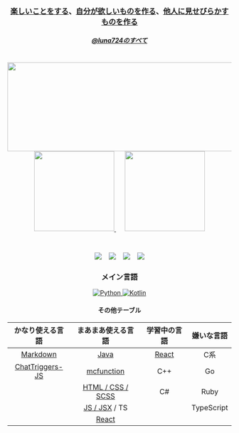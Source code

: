 <h3 align="center"> <a href="https://github.com/luna724/LunaClient">楽しいことをする</a>、<a href="https://github.com/luna724/SDPEM">自分が欲しいものを作る</a>、<a href="https://www.pixiv.net/users/111460317">他人に見せびらかすものを作る</a> </p> 
<h5 align="center"> <a href="https://luna724.github.io"> @luna724のすべて </a></h5>

<div align="center">
  <!--
  <a href="https://github.com/luna724">
   <img height=200 width=400 src="http://github-profile-summary-cards.vercel.app/api/cards/profile-details?username=luna724&theme=radical">
  </a>
  -->
    &nbsp;
  <a href="https://github.com/luna724">
   <img height=200 width=1000 src="https://github-readme-stats.vercel.app/api?username=luna724&show_icons=true&theme=radical">
  </a>
  
  <a href="https://github.com/luna724?tab=repositories">
    <img height=180 src="https://github-readme-stats.vercel.app/api/top-langs/?username=luna724&layout=compact&theme=radical">
  </a>
    &nbsp;&nbsp;&nbsp;&nbsp;
  <a href="https://github.com/luna724?tab=repositories">
    <img height=180 src="http://github-profile-summary-cards.vercel.app/api/cards/most-commit-language?username=luna724&theme=radical">
  </a>

<span><br/>
  
[![](https://wakatime.com/badge/user/a3dc88bc-f773-46f5-86f8-abb56f21a04b.svg)](https://wakatime.com/@luna724) </span> &nbsp;&nbsp; <span> [![](https://komarev.com/ghpvc/?username=luna724&color=blue&style=flat&label=Profile%20Views)](https://github.com/luna724/luna724) </span> &nbsp;&nbsp; <span> [![](https://img.shields.io/github/stars/luna724?style=flat&label=Received%20Stars)](https://github.com/luna724?tab=repositories) </span> &nbsp;&nbsp; <span> [![](https://img.shields.io/badge/contributions-welcome-brightgreen.svg?style=flat)](https://github.com/luna724?tab=repositories)
</span>

<h3 align="center"> メイン言語 </h3>
  <p align="center"> 
    <a href="https://github.com/luna724/SDPEM"> <img src="https://img.shields.io/badge/Python-3776AB?style=for-the-badge&logo=python&logoColor=white" alt="Python"> </a>
    <a href="https://github.com/luna724/LunaClient"> <img src="https://img.shields.io/badge/Kotlin-0095D5?style=for-the-badge&logo=kotlin&logoColor=white" alt="Kotlin"> </a>
  </p>


<h4>その他テーブル</h5>

| かなり使える言語 | まあまあ使える言語 | 学習中の言語 | 嫌いな言語 |
| :-------------: | :--------------: | :---------: | :-------: |
| [Markdown](https://github.com/luna724/luna724) | [Java](https://github.com/luna724/LunaClient) | [React](https://github.com/luna724/test) | C系 |
| [ChatTriggers-JS](https://github.com/luna724/LunaClient) | [mcfunction](https://github.com/luna724/datapack-collection) | C++ | Go |
| | [HTML / CSS / SCSS](https://github.com/luna724/luna724.github.io) | C# | Ruby |
| | [JS / JSX](https://github.com/luna724/test) / TS | | TypeScript |
| | [React](https://github.com/luna724/test) | | |
